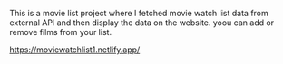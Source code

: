 This is a movie list project where I fetched movie watch list data from
external API and then display the data on the website. yoou can add or remove films from your list.    

https://moviewatchlist1.netlify.app/

